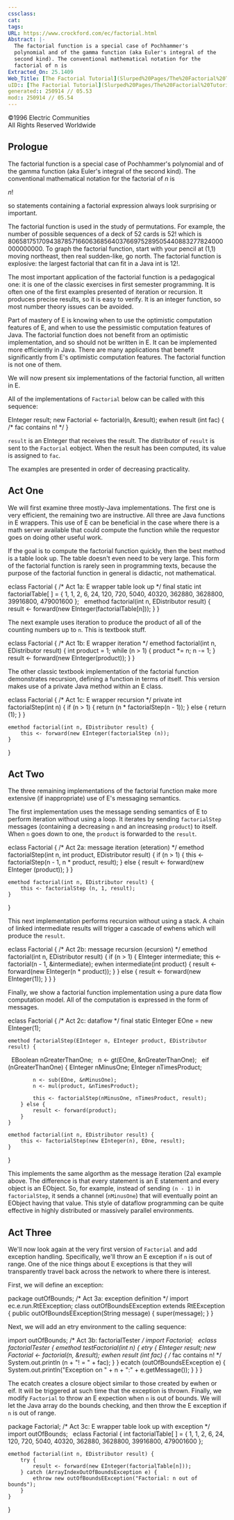 ```yaml
---
cssclass:
cat:
tags:
URL: https://www.crockford.com/ec/factorial.html
Abstract: |-
  The factorial function is a special case of Pochhammer's
  polynomial and of the gamma function (aka Euler's integral of the
  second kind). The conventional mathematical notation for the
  factorial of n is
Extracted_On: 25.1409
Web_Title: [The Factorial Tutorial](Slurped%20Pages/The%20Factorial%20Tutorial.md)
uID:: [The Factorial Tutorial](Slurped%20Pages/The%20Factorial%20Tutorial.md)
generated:: 250914 // 05.53
mod:: 250914 // 05.54
---
```


©1996 Electric Communities  
All Rights Reserved Worldwide

## Prologue

The factorial function is a special case of Pochhammer's polynomial and of the gamma function (aka Euler's integral of the second kind). The conventional mathematical notation for the factorial of _n_ is

_n_!

so statements containing a factorial expression always look surprising or important.

The factorial function is used in the study of permutations. For example, the number of possible sequences of a deck of 52 cards is 52! which is 80658175170943878571660636856403766975289505440883277824000000000000. To graph the factorial function, start with your pencil at (1,1) moving northeast, then real sudden-like, go north. The factorial function is explosive: the largest factorial that can fit in a Java int is 12!.

The most important application of the factorial function is a pedagogical one: it is one of the classic exercises in first semester programming. It is often one of the first examples presented of iteration or recursion. It produces precise results, so it is easy to verify. It is an integer function, so most number theory issues can be avoided.

Part of mastery of E is knowing when to use the optimistic computation features of E, and when to use the pessimistic computation features of Java. The factorial function does not benefit from an optimistic implementation, and so should not be written in E. It can be implemented more efficiently in Java. There are many applications that benefit significantly from E's optimistic computation features. The factorial function is not one of them.

We will now present six implementations of the factorial function, all written in E.

All of the implementations of `Factorial` below can be called with this sequence:

  EInteger result;
  new Factorial <- factorial(n, &result);
  ewhen result (int fac) {
	  /* fac contains n! */
  }

`result` is an EInteger that receives the result. The distributor of `result` is sent to the `Factorial` eobject. When the result has been computed, its value is assigned to `fac`.

The examples are presented in order of decreasing practicality.

## Act One

We will first examine three mostly-Java implementations. The first one is very efficient, the remaining two are instructive. All three are Java functions in E wrappers. This use of E can be beneficial in the case where there is a math server available that could compute the function while the requestor goes on doing other useful work.

If the goal is to compute the factorial function quickly, then the best method is a table look up. The table doesn't even need to be very large. This form of the factorial function is rarely seen in programming texts, because the purpose of the factorial function in general is didactic, not mathematical.

eclass Factorial { /* Act 1a: E wrapper table look up */
	final static int factorialTable[ ] = {
		1, 1, 2, 6, 24, 120, 720, 5040, 40320,
		362880, 3628800, 39916800, 479001600
	};
 
	emethod factorial(int n, EDistributor result) {
		result <- forward(new EInteger(factorialTable[n]));
	}
}

The next example uses iteration to produce the product of all of the counting numbers up to `n`. This is textbook stuff.

eclass Factorial { /* Act 1b: E wrapper iteration */
	emethod factorial(int n, EDistributor result) {
		int product = 1;
		while (n > 1) {
			product *= n;
			n -= 1;
		}
		result <- forward(new EInteger(product));
	}
}

The other classic textbook implementation of the factorial function demonstrates recursion, defining a function in terms of itself. This version makes use of a private Java method within an E class.

eclass Factorial { /* Act 1c: E wrapper recursion */
	private int factorialStep(int n) {
		if (n > 1) {
			return (n * factorialStep(n - 1));
		} else {
			return (1);
		}
	}

    emethod factorial(int n, EDistributor result) {
        this <- forward(new EInteger(factorialStep (n));
    }
}

## Act Two

The three remaining implementations of the factorial function make more extensive (if inappropriate) use of E's messaging semantics.

The first implementation uses the message sending semantics of E to perform iteration without using a loop. It iterates by sending `factorialStep` messages (containing a decreasing `n` and an increasing `product`) to itself. When `n` goes down to one, the `product` is forwarded to the `result`.

eclass Factorial { /* Act 2a: message iteration (eteration) */
	emethod factorialStep(int n, int product, EDistributor result) {
		if (n > 1) {
			this <- factorialStep(n - 1, n * product, result);
		} else {
			result <- forward(new EInteger (product));
		}
	}

    emethod factorial(int n, EDistributor result) {
        this <- factorialStep (n, 1, result);
    }
}

This next implementation performs recursion without using a stack. A chain of linked intermediate results will trigger a cascade of ewhens which will produce the `result`.

eclass Factorial { /* Act 2b: message recursion (ecursion) */
	emethod factorial(int n, EDistributor result) {
		if (n > 1) {
			EInteger intermediate;
			this <- factorial(n - 1, &intermediate);
			ewhen intermediate(int product) {
				result <- forward(new EInteger(n * product));
			}
		} else {
		   result <- forward(new EInteger(1));
		}
	}
}

Finally, we show a factorial function implementation using a pure data flow computation model. All of the computation is expressed in the form of messages.

eclass Factorial { /* Act 2c: dataflow */
	final static EInteger EOne = new EInteger(1);

    emethod factorialStep(EInteger n, EInteger product, EDistributor result) {
        EBoolean nGreaterThanOne;
        n <- gt(EOne, &nGreaterThanOne);
        eif (nGreaterThanOne) {
			EInteger nMinusOne;
			EInteger nTimesProduct;

            n <- sub(EOne, &nMinusOne);
            n <- mul(product, &nTimesProduct);

            this <- factorialStep(nMinusOne, nTimesProduct, result);
        } else {
            result <- forward(product);
        }
    }

    emethod factorial(int n, EDistributor result) {
        this <- factorialStep(new EInteger(n), EOne, result);
    }
}

This implements the same algorthm as the message iteration (2a) example above. The difference is that every statement is an E statement and every object is an EObject. So, for example, instead of sending `(n - 1)` in `factorialStep`, it sends a channel (`nMinusOne`) that will eventually point an EObject having that value. This style of dataflow programming can be quite effective in highly distributed or massively parallel environments.

## Act Three

We'll now look again at the very first version of `Factorial` and add exception handling. Specifically, we'll throw an E exception if `n` is out of range. One of the nice things about E exceptions is that they will transparently travel back across the network to where there is interest.

First, we will define an exception:

package outOfBounds; /* Act 3a: exception definition */
import ec.e.run.RtEException;
class outOfBoundsEException extends RtEException {
	public outOfBoundsEException(String message) {
		super(message);
	}
}

Next, we will add an etry environment to the calling sequence:

import outOfBounds; /* Act 3b: factorialTester _/
import Factorial;
 
eclass factorialTester {
	emethod testFactorial(int n) {
		etry {
			EInteger result;
			new Factorial <- factorial(n, &result);
			ewhen result (int fac) {
				/_ fac contains n! */
				System.out.println (n + "! = " + fac);
			}
		} ecatch (outOfBoundsEException e) {
			System.out.println("Exception on " + n + ":" + e.getMessage());
		}
	}
}

The ecatch creates a closure object similar to those created by ewhen or eif. It will be triggered at such time that the exception is thrown. Finally, we modify `Factorial` to throw an E expection when `n` is out of bounds. We will let the Java array do the bounds checking, and then throw the E exception if `n` is out of range.

package Factorial; /* Act 3c: E wrapper table look up with exception */
import outOfBounds;
 
eclass Factorial {
	int factorialTable[ ] = {
		1, 1, 2, 6, 24, 120, 720, 5040, 40320,
		362880, 3628800, 39916800, 479001600
	};

    emethod factorial(int n, EDistributor result) {
        try {
            result <- forward(new EInteger(factorialTable[n]));
        } catch (ArrayIndexOutOfBoundsException e) {
            ethrow new outOfBoundsEException("Factorial: n out of bounds");
        }
    }
}
